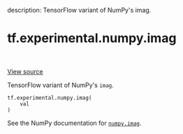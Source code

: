 description: TensorFlow variant of NumPy's imag.

<div itemscope itemtype="http://developers.google.com/ReferenceObject">
<meta itemprop="name" content="tf.experimental.numpy.imag" />
<meta itemprop="path" content="Stable" />
</div>

# tf.experimental.numpy.imag

<!-- Insert buttons and diff -->

<table class="tfo-notebook-buttons tfo-api nocontent" align="left">

</table>

<a target="_blank" class="external" href="/code/stable/tensorflow/python/ops/numpy_ops/np_array_ops.py">View source</a>



TensorFlow variant of NumPy's `imag`.


<pre class="devsite-click-to-copy prettyprint lang-py tfo-signature-link">
<code>tf.experimental.numpy.imag(
    val
)
</code></pre>



<!-- Placeholder for "Used in" -->

See the NumPy documentation for [`numpy.imag`](https://numpy.org/doc/stable/reference/generated/numpy.imag.html).